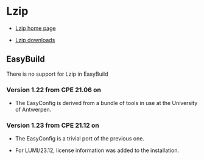 # Lzip

  * [Lzip home page](https://www.nongnu.org/lzip/)

  * [Lzip downloads](https://download.savannah.gnu.org/releases/lzip/)

## EasyBuild

There is no support for Lzip in EasyBuild

### Version 1.22 from CPE 21.06 on

  * The EasyConfig is derived from a bundle of tools in use at the
    University of Antwerpen.


### Version 1.23 from CPE 21.12 on

  * The EasyConfig is a trivial port of the previous one.

  * For LUMI/23.12, license information was added to the installation.
  
